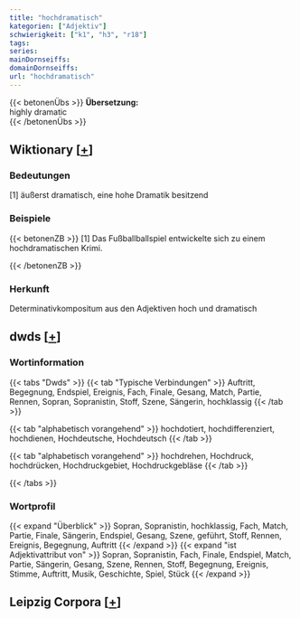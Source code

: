 ```yaml
---
title: "hochdramatisch"
kategorien: ["Adjektiv"]
schwierigkeit: ["k1", "h3", "r18"]
tags:
series:
mainDornseiffs:
domainDornseiffs:
url: "hochdramatisch"
---
```


{{< betonenÜbs >}}
**Übersetzung:**  
highly dramatic  
{{< /betonenÜbs >}}

## Wiktionary [[+](https://de.wiktionary.org/wiki/hochdramatisch)]

### Bedeutungen
[1] äußerst dramatisch, eine hohe Dramatik besitzend  

### Beispiele
{{< betonenZB >}}
[1] Das Fußballballspiel entwickelte sich zu einem hochdramatischen Krimi.  

{{< /betonenZB >}}
### Herkunft
Determinativkompositum aus den Adjektiven hoch und dramatisch  



## dwds [[+](https://www.dwds.de/wb/hochdramatisch)]

### Wortinformation
{{< tabs "Dwds" >}}
{{< tab "Typische Verbindungen" >}}
Auftritt, Begegnung, Endspiel, Ereignis, Fach, Finale, Gesang, Match, Partie, Rennen, Sopran, Sopranistin, Stoff, Szene, Sängerin, hochklassig
{{< /tab >}}

{{< tab "alphabetisch vorangehend" >}}
hochdotiert, hochdifferenziert, hochdienen, Hochdeutsche, Hochdeutsch
{{< /tab >}}

{{< tab "alphabetisch vorangehend" >}}
hochdrehen, Hochdruck, hochdrücken, Hochdruckgebiet, Hochdruckgebläse
{{< /tab >}}

{{< /tabs >}}

### Wortprofil
{{< expand "Überblick" >}} Sopran, Sopranistin, hochklassig, Fach, Match, Partie, Finale, Sängerin, Endspiel, Gesang, Szene, geführt, Stoff, Rennen, Ereignis, Begegnung, Auftritt {{< /expand >}}
{{< expand "ist Adjektivattribut von" >}} Sopran, Sopranistin, Fach, Finale, Endspiel, Match, Partie, Sängerin, Gesang, Szene, Rennen, Stoff, Begegnung, Ereignis, Stimme, Auftritt, Musik, Geschichte, Spiel, Stück {{< /expand >}}

## Leipzig Corpora [[+](https://corpora.uni-leipzig.de/en/res?word=hochdramatisch&corpusId=deu_newscrawl-public_2018)]

